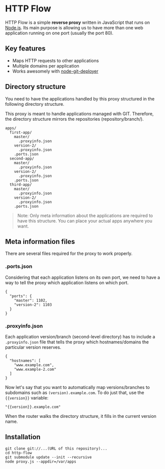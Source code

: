 # HTTP Flow

HTTP Flow is a simple **reverse proxy** written in JavaScript that runs on [Node.js](http://www.nodejs.org/). Its main purpose is allowing us to have more than one web application running on one port (usually the port 80).

## Key features

- Maps HTTP requests to other applications
- Multiple domains per application
- Works awesomely with [node-git-deployer](https://github.com/jankuca/node-git-deployer)

## Directory structure

You need to have the applications handled by this proxy structured in the following directory structure.

This proxy is meant to handle applications managed with GIT. Therefore, the directory structure mirrors the repositories (repository/branch/).

    apps/
      first-app/
        master/
          .proxyinfo.json
        version-2/
          .proxyinfo.json
        .ports.json
      second-app/
        master/
          .proxyinfo.json
        version-2/
          .proxyinfo.json
        .ports.json
      third-app/
        master/
          .proxyinfo.json
        version-2/
          .proxyinfo.json
        .ports.json

> Note: Only meta information about the applications are required to have this structure. You can place your actual apps anywhere you want.

## Meta information files

There are several files required for the proxy to work properly.

### .ports.json

Considering that each application listens on its own port, we need to have a way to tell the proxy which application listens on which port.

    {
      "ports": {
        "master": 1102,
        "version-2": 1103
      }
    }

### .proxyinfo.json

Each application version/branch (second-level directory) has to include a `.proxyinfo.json` file that tells the proxy which hostnames/domains the particular version reserves.

    {
      "hostnames": [
        "www.example.com",
        "www.example-2.com"
      ]
    }

Now let's say that you want to automatically map versions/branches to subdomains such as `(version).example.com`. To do just that, use the `{{version}}` variable:

    "{{version}}.example.com"

When the router walks the directory structure, it fills in the current version name.

## Installation

    git clone git://...(URL of this repository)...
    cd http-flow
    git submodule update --init --recursive
    node proxy.js --appdir=/var/apps